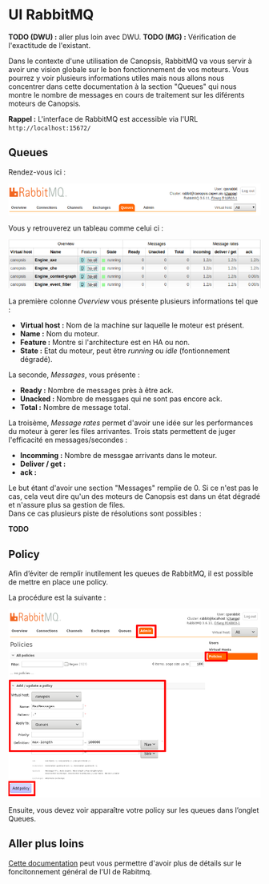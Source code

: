 # UI RabbitMQ

**TODO (DWU) :** aller plus loin avec DWU.
**TODO (MG) :** Vérification de l'exactitude de l'existant.

Dans le contexte d'une utilisation de Canopsis, RabbitMQ va vous servir à avoir une vision globale sur le bon fonctionnement de vos moteurs.
Vous pourrez y voir plusieurs informations utiles mais nous allons nous concentrer dans cette documentation à la section "Queues" qui nous montre le nombre de messages
en cours de traitement sur les diférents moteurs de Canopsis.

**Rappel :**
L'interface de RabbitMQ est accessible via l'URL ```http://localhost:15672/```

## Queues

Rendez-vous ici :

![img1](img/section_queues.png)

Vous y retrouverez un tableau comme celui ci :

![img2](img/tab1.png)

La première colonne *Overview* vous présente plusieurs informations tel que :

- **Virtual host :** Nom de la machine sur laquelle le moteur est présent.  
- **Name :** Nom du moteur.  
- **Feature :** Montre si l'architecture est en HA ou non.  
- **State :** Etat du moteur, peut être *running* ou *idle* (fontionnement dégradé).  

La seconde, *Messages*, vous présente :

- **Ready :** Nombre de messages près à être ack.
- **Unacked :** Nombre de messgaes qui ne sont pas encore ack.
- **Total :** Nombre de message total.

La troisème, *Message rates* permet d'avoir une idée sur les performances du moteur à gerer les files arrivantes. Trois stats permettent de juger l'efficacité en messages/secondes :

- **Incomming :** Nombre de messgae arrivants dans le moteur.
- **Deliver / get :** 
- **ack :**

Le but étant d'avoir une section "Messages" remplie de 0. Si ce n'est pas le cas, cela veut dire qu'un des moteurs de Canopsis est dans un état dégradé et n'assure plus sa gestion de files.  
Dans ce cas plusieurs piste de résolutions sont possibles : 

**TODO**

## Policy

Afin d’éviter de remplir inutilement les queues de RabbitMQ, il est possible de mettre en place une policy.

La procédure est la suivante :

![img](img/rabbitmq_policy.png)

Ensuite, vous devez voir apparaître votre policy sur les queues dans l’onglet Queues.


## Aller plus loins

[Cette documentation](https://www.cloudamqp.com/blog/2015-05-27-part3-rabbitmq-for-beginners_the-management-interface.html#overview) peut vous permettre d'avoir plus de détails sur le foncitonnement général de l'UI de Rabitmq.